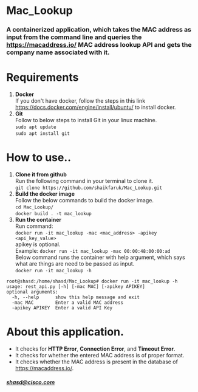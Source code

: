 # Mac_Lookup
### A containerized application, which takes the MAC address as input from the command line and queries the https://macaddress.io/ MAC address lookup API and gets the company name associated with it.
# Requirements
1. **Docker**  
If you don't have docker, follow the steps in this link https://docs.docker.com/engine/install/ubuntu/ to install docker.  
2. **Git**  
Follow to below steps to install Git in your linux machine.  
`sudo apt update`  
`sudo apt install git`  
# How to use..  
1. **Clone it from github**  
Run the following command in your terminal to clone it.  
`git clone https://github.com/shaikfaruk/Mac_Lookup.git`  
2. **Build the docker image**  
Follow the below commands to build the docker image.  
`cd Mac_Lookup/`  
`docker build . -t mac_lookup`  
3. **Run the container**  
Run command:  
`docker run -it mac_lookup -mac <mac_address> -apikey <api_key_value>`  
apikey is optional.  
Example:
`docker run -it mac_lookup -mac 00:00:48:00:00:ad`  
Below command runs the container with help argument, which says what are things are need to be passed as input.  
`docker run -it mac_lookup -h`  
```  
root@shasd:/home/shasd/Mac_Lookup# docker run -it mac_lookup -h  
usage: rest_api.py [-h] [-mac MAC] [-apikey APIKEY]  
optional arguments:  
  -h, --help      show this help message and exit  
  -mac MAC        Enter a valid MAC address  
  -apikey APIKEY  Enter a valid API Key  
  ```  
 # About this application.  
 * It checks for **HTTP Error**, **Connection Error**, and **Timeout Error**.  
 * It checks for whether the entered MAC address is of proper format.  
 * It checks whether the MAC address is present in the database of https://macaddress.io/.  
##### **shasd@cisco.com**
